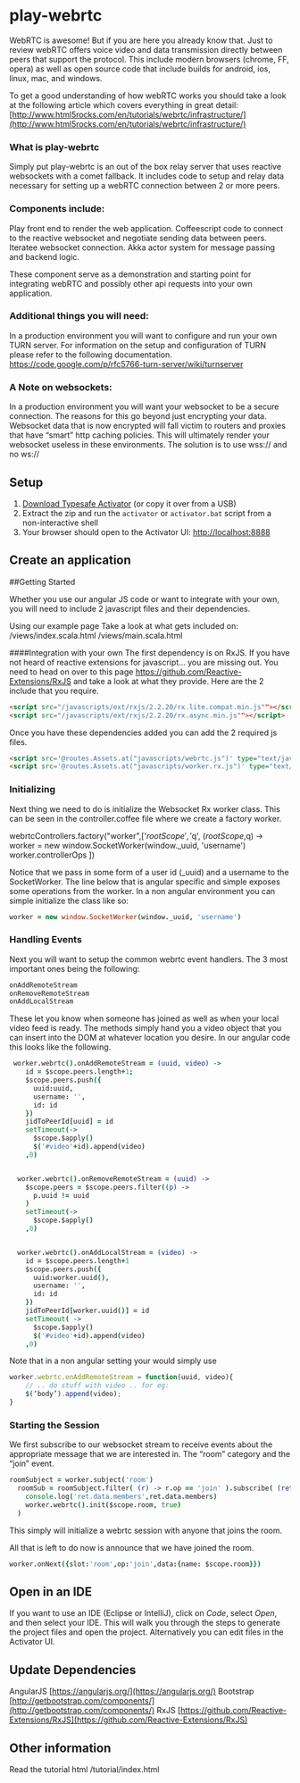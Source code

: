 play-webrtc
==================

WebRTC is awesome!  But if you are here you already know that.  Just to review webRTC offers voice video and data transmission directly between peers that support the protocol.  This include modern browsers (chrome, FF, opera) as well as open source code that include builds for android, ios, linux, mac, and windows.

To get a good understanding of how webRTC works you should take a look at the following article which covers everything in great detail:
[http://www.html5rocks.com/en/tutorials/webrtc/infrastructure/](http://www.html5rocks.com/en/tutorials/webrtc/infrastructure/)


### What is play-webrtc 
Simply put play-webrtc is an out of the box relay server that uses reactive websockets with a comet fallback.  It includes code to setup and relay data necessary for setting up a webRTC connection between 2 or more peers.

### Components include:
Play front end to render the web application.
Coffeescript code to connect to the reactive websocket and negotiate sending data between peers.
Iteratee websocket connection.
Akka actor system for message passing and backend logic.

These component serve as a demonstration and starting point for integrating webRTC and possibly other api requests into your own application.

### Additional things you will need:
In a production environment you will want to configure and run your own TURN server.  For information on the setup and configuration of TURN please refer to the following documentation.
https://code.google.com/p/rfc5766-turn-server/wiki/turnserver

### A Note on websockets:
In a production environment you will want your websocket to be a secure connection.  The reasons for this go beyond just encrypting your data.  Websocket data that is now encrypted will fall victim to routers and proxies that have “smart” http caching policies.  This will ultimately render your websocket useless in these environments.  The solution is to use wss:// and no ws://



Setup
-----

1. [Download Typesafe Activator](http://typesafe.com/platform/getstarted) (or copy it over from a USB)
2. Extract the zip and run the `activator` or `activator.bat` script from a non-interactive shell
3. Your browser should open to the Activator UI: [http://localhost:8888](http://localhost:8888)


Create an application
---------------------

##Getting Started

Whether you use our angular JS code or want to integrate with your own, you will need to include 2 javascript files and their dependencies. 

Using our example page
Take a look at what gets included on:
/views/index.scala.html
/views/main.scala.html

####Integration with your own
The first dependency is on RxJS.  If you have not heard of reactive extensions for javascript… you are missing out.  You need to head on over to this page https://github.com/Reactive-Extensions/RxJS  and take a look at what they provide.  Here are the 2 include that you require.

```html
<script src="/javascripts/ext/rxjs/2.2.20/rx.lite.compat.min.js""></script>
<script src="/javascripts/ext/rxjs/2.2.20/rx.async.min.js""></script>
```

Once you have these dependencies added you can add the 2 required js files.

```html
<script src='@routes.Assets.at("javascripts/webrtc.js")' type="text/javascript"></script>
<script src='@routes.Assets.at("javascripts/worker.rx.js")' type="text/javascript"></script>
```

### Initializing
Next thing we need to do is initialize the Websocket Rx worker class.  This can be seen in the controller.coffee file where we create a factory worker.


webrtcControllers.factory("worker",['$rootScope','$q', ($rootScope,$q) ->
  worker = new window.SocketWorker(window._uuid, 'username')
  worker.controllerOps
])

Notice that we pass in some form of a user id (_uuid) and a username to the SocketWorker.  The line below that is angular specific and simple exposes some operations from the worker.  In a non angular environment you can simple initialize the class like so:

```coffee
worker = new window.SocketWorker(window._uuid, 'username')
```

### Handling Events
Next you will want to setup the common webrtc event handlers.  The 3 most important ones being the following:
```javascript
onAddRemoteStream
onRemoveRemoteStream
onAddLocalStream
```

These let you know when someone has joined as well as when your local video feed is ready.  The methods simply hand you a video object that you can insert into the DOM at whatever location you desire.  In our angular code this looks like the following.

```coffee
 worker.webrtc().onAddRemoteStream = (uuid, video) ->
    id = $scope.peers.length+1;
    $scope.peers.push({
      uuid:uuid,
      username: '',
      id: id
    })
    jidToPeerId[uuid] = id
    setTimeout(->
      $scope.$apply()
      $('#video'+id).append(video)
    ,0)


  worker.webrtc().onRemoveRemoteStream = (uuid) ->
    $scope.peers = $scope.peers.filter((p) ->
      p.uuid != uuid
    )
    setTimeout(->
      $scope.$apply()
    ,0)


  worker.webrtc().onAddLocalStream = (video) ->
    id = $scope.peers.length+1
    $scope.peers.push({
      uuid:worker.uuid(),
      username: '',
      id: id
    })
    jidToPeerId[worker.uuid()] = id
    setTimeout( ->
      $scope.$apply()
      $('#video'+id).append(video)
    ,0)
```


Note that in a non angular setting your would simply use 

```javascript
worker.webrtc.onAddRemoteStream = function(uuid, video){
	// .. do stuff with video .. for eg:
	$(‘body’).append(video);
}
```


### Starting the Session
We first subscribe to our websocket stream to receive events about the appropriate message that we are interested in.  The “room” category and the “join” event.

```coffee
roomSubject = worker.subject('room')
  roomSub = roomSubject.filter( (r) -> r.op == 'join' ).subscribe( (ret) ->
    console.log('ret.data.members',ret.data.members)
    worker.webrtc().init($scope.room, true)
  )
```

This simply will initialize a webrtc session with anyone that joins the room.

All that is left to do now is announce that we have joined the room.

```coffee
worker.onNext({slot:'room',op:'join',data:{name: $scope.room}})
```




Open in an IDE
--------------

If you want to use an IDE (Eclipse or IntelliJ), click on *Code*, select *Open*, and then select your IDE.  This will walk you through the steps to generate the project files and open the project.  Alternatively you can edit files in the Activator UI.


Update Dependencies
-------------------

AngularJS
[https://angularjs.org/](https://angularjs.org/)
Bootstrap
[http://getbootstrap.com/components/](http://getbootstrap.com/components/)
RxJS
[https://github.com/Reactive-Extensions/RxJS](https://github.com/Reactive-Extensions/RxJS)

Other information
-----------------

Read the tutorial html
/tutorial/index.html

